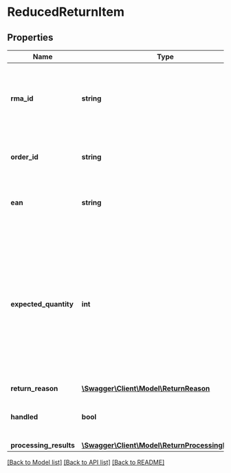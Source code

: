 # ReducedReturnItem

## Properties
Name | Type | Description | Notes
------------ | ------------- | ------------- | -------------
**rma_id** | **string** | The RMA (Return Merchandise Authorization) id that identifies this particular return. | 
**order_id** | **string** | The id of the customer order this return item is in. | 
**ean** | **string** | The EAN number associated with this product. | 
**expected_quantity** | **int** | The quantity that is expected to be returned by the customer. Note: this can be greater than 1 in case the customer ordered a quantity greater than 1 of the same product in the same customer order. | 
**return_reason** | [**\Swagger\Client\Model\ReturnReason**](ReturnReason.md) |  | [optional] 
**handled** | **bool** | Indicates if this return item has been handled (by the retailer). | [optional] 
**processing_results** | [**\Swagger\Client\Model\ReturnProcessingResult[]**](ReturnProcessingResult.md) |  | 

[[Back to Model list]](../README.md#documentation-for-models) [[Back to API list]](../README.md#documentation-for-api-endpoints) [[Back to README]](../README.md)


